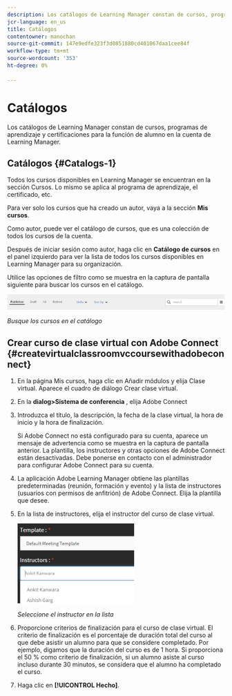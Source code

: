 ```yaml
---
description: Los catálogos de Learning Manager constan de cursos, programas de aprendizaje y certificaciones para la función de alumno en la cuenta de Learning Manager.
jcr-language: en_us
title: Catálogos
contentowner: manochan
source-git-commit: 147e9edfe323f3d0851880cd401067daa1cee84f
workflow-type: tm+mt
source-wordcount: '353'
ht-degree: 0%

---
```




# Catálogos

Los catálogos de Learning Manager constan de cursos, programas de aprendizaje y certificaciones para la función de alumno en la cuenta de Learning Manager.

## Catálogos {#Catalogs-1}

Todos los cursos disponibles en Learning Manager se encuentran en la sección Cursos. Lo mismo se aplica al programa de aprendizaje, el certificado, etc.

Para ver solo los cursos que ha creado un autor, vaya a la sección **Mis cursos**.

Como autor, puede ver el catálogo de cursos, que es una colección de todos los cursos de la cuenta.

Después de iniciar sesión como autor, haga clic en **Catálogo de cursos** en el panel izquierdo para ver la lista de todos los cursos disponibles en Learning Manager para su organización.

Utilice las opciones de filtro como se muestra en la captura de pantalla siguiente para buscar los cursos en el catálogo.

![](assets/search-options.png)

*Busque los cursos en el catálogo*

## Crear curso de clase virtual con Adobe Connect {#createvirtualclassroomvccoursewithadobeconnect}

1. En la página Mis cursos, haga clic en Añadir módulos y elija Clase virtual. Aparece el cuadro de diálogo Crear clase virtual.
1. En la **dialog>Sistema de conferencia** , elija Adobe Connect
1. Introduzca el título, la descripción, la fecha de la clase virtual, la hora de inicio y la hora de finalización.

   Si Adobe Connect no está configurado para su cuenta, aparece un mensaje de advertencia como se muestra en la captura de pantalla anterior. La plantilla, los instructores y otras opciones de Adobe Connect están desactivadas. Debe ponerse en contacto con el administrador para configurar Adobe Connect para su cuenta.

1. La aplicación Adobe Learning Manager obtiene las plantillas predeterminadas (reunión, formación y evento) y la lista de instructores (usuarios con permisos de anfitrión) de Adobe Connect. Elija la plantilla que desee.

1. En la lista de instructores, elija el instructor del curso de clase virtual.

   ![](assets/choose-instructor.png)

   *Seleccione el instructor en la lista*

1. Proporcione criterios de finalización para el curso de clase virtual. El criterio de finalización es el porcentaje de duración total del curso al que debe asistir un alumno para que se considere completado. Por ejemplo, digamos que la duración del curso es de 1 hora. Si proporciona el 50 % como criterio de finalización, si un alumno asiste al curso incluso durante 30 minutos, se considera que el alumno ha completado el curso.

1. Haga clic en **[!UICONTROL Hecho]**.
